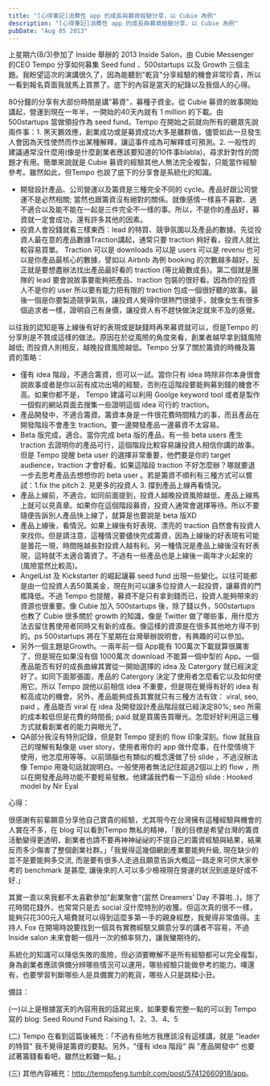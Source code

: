 ```yaml
---
title: "[心得筆記]消費性 app 的成長與募資經驗分享，以 Cubie 為例"
description: "[心得筆記]消費性 app 的成長與募資經驗分享，以 Cubie 為例"
pubDate: "Aug 05 2013"
---
```


上星期六(8/3)參加了 Inside 舉辦的 2013 Inside Salon，由 Cubie Messenger 的CEO Tempo 分享如何募集 Seed fund 、500startups 以及 Growth 三個主題。我盼望這次的演講很久了，因為能聽到"乾貨"分享經驗的機會非常珍貴，所以一看到報名頁面我就馬上買票了。底下的內容是當天的紀錄以及我個人的心得。

80分鐘的分享有大部份時間是講"募資"，募種子資金。從 Cubie 募資的故事開始講起，營運到現在一年半，一開始的40天內就有 1 million 的下載。由500startups 當做領投作為 seed fund。Tempo 在開始之前就向所有的聽眾先說兩件事：1\. 黑天鵝效應，創業成功或是募資成功大多是離群值，儘管如此一旦發生人會因為天性使然而作出某種解釋，讓這事件成為可解釋或可預測。2\. 一般性的建議通常沒什麼用(像是什麼創業者應該要知道的10件事blabla)，尋求針對性的問題才有用。簡單來說就是 Cubie 募資的經驗其他人無法完全複製，只能當作經驗參考。雖然如此，但Tempo 也說了底下的分享會是系統化的知識。

- 開發設計產品、公司營運以及籌資是三種完全不同的 cycle。產品好跟公司營運不是必然相關; 當然也跟籌資沒有絕對的關係。就像感情一樣喜不喜歡、適不適合以及能不能在一起是三件完全不一樣的事。所以，不是你的產品好，募資就一定會成功，還有許多其他的因素。
- 投資人會投錢就看三樣東西：lead 的特質、競爭氛圍以及產品的數據。先從投資人最在意的產品數據Traction講起，通常只要 traction 夠好看，投資人就比較容易買單。 Traction 可以是 downloads 可以是 users 可以是 revenu 也可以是你產品最核心的數據，譬如以 Airbnb 為例 booking 的次數越多越好。反正就是要想盡辦法找出產品最好看的 traction (等比級數成長)。第二個就是團隊的 lead 要會說故事要能夠把產品、traction 包裝的很好看。因為你的投資人不是你的 user 所以要有能力把有限的 traction 包成一個很好聽的故事。最後一個是你要製造競爭氣氛，讓投資人覺得你很熱門很搶手，就像女生有很多個追求者一樣，證明自己有身價，讓投資人有不趕快做決定就來不及的感覺。

以往我的認知是等上線後有好的表現或是缺錢時再來募資就可以，但是Tempo 的分享則是不贊成這樣的做法。原因在於從風險的角度來看，創業者越早拿到錢風險越低; 而投資人則相反，越晚投資風險越低。Tempo 分享了關於籌資的時機及籌資的策略：

- 僅有 idea 階段，不適合籌資，但可以一試。當你只有 idea 時除非你本身很會說故事或者是你以前有成功出場的經驗，否則在這階段要能夠募到錢的機會不高。如果你都不是， Tempo 建議可以利用 Goolge keyword tool 或者是製作一個假的網站頁面去搜集一些證明這個 idea 可行的 traction。
- 產品開發中，不適合籌資。籌資本身是一件很花費時間精力的事，而且產品在開發階段不會產生 traction。要一邊開發產品一邊募資不太容易。
- Beta 版完成，適合。當你完成 beta 版的產品，有一些 beta users 產生 traction 去證明你的產品可行，這個階段比較容易讓投資人相信你講的故事。但是 Tempo 提醒 beta user 的選擇非常重要，他們要是你的 target audience，traction 才會好看。如果這階段 traction 不好怎麼辦？哪就要退一步去思考產品去想想你的 beta user 。若是籌資不順利有三種方式可以嘗試：1.fix the pitch 2\. 見更多的投資人 3\. 撐到產品上線再看情況。
- 產品上線前，不適合。如同前面提到，投資人越晚投資風險越低，產品上線馬上就可以見真章。如果你在這個階段募資，投資人通常會選擇等待。所以不要隨便告訴別人產品快上線了，就算是也要說是 beta 版XD
- 產品上線後，看情況。如果上線後有好表現、漂亮的 traction 自然會有投資人來找你。但是請注意，這種情況要儘快完成籌資，因為上線後的好表現有可能是曇花一現，時間拖越長對投資人越有利。另一種情況是產品上線後沒有好表現，這時就不太適合籌資了。不過有一些產品也是上線後一兩年才火起來的(風險當然比較高)。
- AngelList 及 Kickstarter 的崛起讓募 seed fund 出現一些變化。以往可能都是由一位投資人丟50萬美金，現在則可以讓多位投資人一起投資，讓募資的門檻降低。不過 Tempo 也提醒，募資不是只有拿到錢而已，投資人能夠帶來的資源也很重要。像 Cubie 加入 500startups 後，除了錢以外，500startups 也教了 Cubie 很多關於 growth 的知識，像是 Twitter 做了哪些事，用什麼方法去留住舊使用者同時又有新的成長。像這樣的資源是在很多其他地方得不到的。ps 500startups 將在下星期在台灣舉辦說明會，有興趣的可以參加。
- 另外一個主題是Growth。一兩年前一個 App能有 100萬次下載就算很厲害了，但是現在如果沒有個 1000萬次 download 不能算一個中型的 App。一個產品能否有好的成長曲線其實從一開始選擇的 idea 及 Catergory 就已經決定好了。如同下面那張圖，產品的 Catergory 決定了使用者怎麼看它以及如何使用它。所以 Tempo 說他以前相信 idea 不重要，但是現在覺得有好的 idea 有較高成功的機會。另外，產品能夠成長其實就只有三種方法有效： viral, seo, paid 。產品能否 viral 在 idea 及開發設計產品階段就已經決定80%; seo 所需的成本較低但是花費的時間長; paid 就是買廣告買曝光。怎麼好好利用這三種方式就看創業者的能力與眼光了。
- QA部分我沒有特別記錄，但是對 Tempo 提到的 flow 印象深刻。flow 就我自己的理解有點像是 user story，使用者用你的 app 做什麼事，在什麼情境下使用，他怎麼用等等。以前頭腦也有類似的概念還做了份 slide ，不過沒辦法像 Tempo 用幾句話就說明白。一般使用者無法記住超過2個以上的 flow ，所以在開發產品時功能不要輕易發散。他建議我們看一下這份 slide : Hooked model by Nir Eyal

心得：

很感謝有前輩願意分享他自己寶貴的經驗，尤其現今在台灣擁有這種經驗與機會的人實在不多，在 blog 可以看到Tempo 無私的精神，「我的目標是希望台灣的籌資活動變得更透明，創業者也請不要再神神祕祕的不提自己的籌資經驗與結果，結果反而多少傷害了整個創業社群。」「我覺得這幾個網創產業要能夠升級, 現在缺少的並不是要能夠多交流, 而是要有很多人走過且願意告訴大概這一路走來可供大家參考的 benchmark 是甚麼, 讓後來的人可以多少檢視現在營運的狀況到底是好或不好.」

其實一直以來我都不太喜歡參加"創業聚會"(當然 Dreamers' Day 不算啦..)，除了花時間花錢外，也常常只是去 social 沒什麼特別的收獲。但這次真的很不一樣，能夠只花300元入場費就可以得到這麼多第一手的親身經歷，我覺得非常值得。主持人 Fox 在開場時說要找到一個具有實務經驗又願意分享的講者不容易，不過 Inside salon 未來會朝一個月一次的頻率努力，讓我蠻期待的。

系統化的知識可以降低失敗的風險，但必須要瞭解不是所有經驗都可以完全複製，身為創業者應該俱備分辨哪些情況可以運用，哪些經驗只能做參考的能力。噢還有，也要學習判斷哪些人是具備實力的乾貨，哪些人只是跳樑小丑。

備註：

(一)以上是根據當天的內容用我的話寫出來，如果要看完整一點的可以到 Tempo 寫的 blog: Seed Round Fund Raising 1、2、3、4、5

(二) Tempo 在看到這篇後補充：「不過有些地方我應該沒有這樣講，就是 "leader 的特質" 我不覺得是籌資的要點。另外，"僅有 idea 階段" 與 "產品開發中" 也要試著籌錢看看吧，雖然比較難一點。」

(三) 其他內容補充：<http://tempofeng.tumblr.com/post/57412660918/app>。
